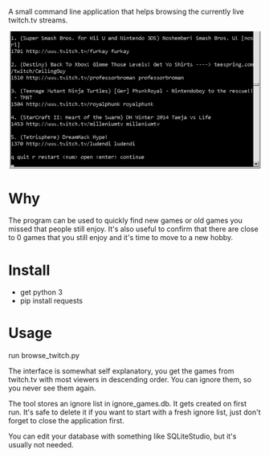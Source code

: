A small command line application that helps browsing the currently live
twitch.tv streams.

![screenshot](https://github.com/melbaa/browse_twitch/blob/master/ss.png)

# Why
The program can be used to quickly find new games or old games you missed that
people still enjoy. It's also useful to confirm that there are close to 0
games that you still enjoy and it's time to move to a new hobby.

# Install
* get python 3
* pip install requests

# Usage
run browse_twitch.py

The interface is somewhat self explanatory, you get the games from twitch.tv
with most viewers in descending order. You can ignore them, so you never see
them again.

The tool stores an ignore list in ignore_games.db. It gets created on first
run. It's safe to delete it if you want to start with a fresh ignore list,
just don't forget to close the application first.

You can edit your database with something like SQLiteStudio, but it's usually
not needed.

